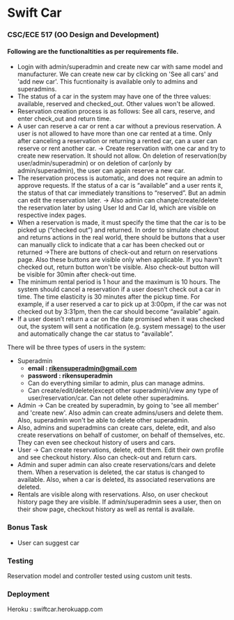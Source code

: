 # Swift Car

### CSC/ECE 517 (OO Design and Development)

#### Following are the functionaltities as per requirements file.
- Login with admin/superadmin and create new car with same model and manufacturer. We can create new car by clicking on 'See all cars' and 'add new car'. This fucntionaity is available only to admins and superadmins.
- The status of a car in the system may have one of the three values: available, reserved and checked_out. Other values won't be allowed.
- Reservation creation process is as follows: See all cars, reserve, and enter check_out and return time.
- A user can reserve a car or rent a car without a previous reservation. A user is not allowed to have more than one car rented at a time. Only after canceling a reservation or returning a rented car, can a user can reserve or rent another car. -> Create reservation with one car and try to create new reservation. It should not allow. On deletion of reservation(by user/admin/superadmin) or on deletion of car(only by admin/superadmin), the user can again reserve a new car.
- The reservation process is automatic, and does not require an admin to approve requests. If the status of a car is “available” and a user rents it, the status of that car immediately transitions to “reserved”. But an admin can edit the reservation later. -> Also admin can change/create/delete the reservation later by using User Id and Car Id, which are visible on respective index pages.
- When a reservation is made, it must specify the time that the car is to be picked up (“checked out”) and returned. In order to simulate checkout and returns actions in the real world, there should be buttons that a user can manually click to indicate that a car has been checked out or returned ->There are buttons of check-out and return on reservations page. Also these buttons are visible only when applicable. If you havn't checked out, return button won't be visible. Also check-out button will be visible for 30min after check-out time.
- The minimum rental period is 1 hour and the maximum is 10 hours. The system should cancel a reservation if a user doesn’t check out a car in time. The time elasticity is 30 minutes after the pickup time.  For example, if a user reserved a car to pick up at 3:00pm, if the car was not checked out by 3:31pm, then the car should become “available” again.
- If a user doesn’t return a car on the date promised when it was checked out, the system will sent a notification (e.g. system message) to the user and automatically change the car status to “available”.


There will be three types of users in the system:
- Superadmin
    - **email : rikensuperadmin@gmail.com**
    - **password : rikensuperadmin**
    - Can do everything similar to admin, plus can manage admins.
    - Can create/edit/delete(except other superadmin)/view any type of user/reservation/car. Can not delete other superadmins.
- Admin -> Can be created by superadmin, by going to 'see all member' and 'create new'. Also admin can create admins/users and delete them. Also, superadmin won't be able to delete other superadmin.
- Also, admins and superadmins can create cars, delete, edit, and also create reservations on behalf of customer, on behalf of themselves, etc. They can even see checkout history of users and cars.
- User -> Can create reservations, delete, edit them. Edit their own profile and see checkout history. Also can check-out and return cars.
- Admin and super admin can also create reservations/cars and delete them. When a reservation is deleted, the car status is changed to available. Also, when a car is deleted, its associated reservations are deleted.
- Rentals are visible along with reservations. Also, on user checkout history page they are visible. If admin/superadmin sees a user, then on their show page, checkout history as well as rental is availale.

### Bonus Task

- User can suggest car

### Testing

Reservation model and controller tested using custom unit tests.

### Deployment

Heroku : swiftcar.herokuapp.com